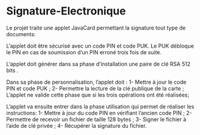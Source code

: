 # Signature-Electronique
Le projet traite une applet JavaCard permettant la signature tout type de documents:

L’applet doit être sécurisé avec un code PIN et code PUK.
Le PUK débloque le PIN en cas de soumission d’un PIN erroné trois fois de suite.

L’applet doit générer dans sa phase d’installation une paire de clé RSA 512 bits  . 

Dans sa phase de personnalisation, l’applet doit : 
1- Mettre à jour le code PIN et code PUK ;
2- Permettre la lecture de la clé publique de la carte ; 
L’applet ne valide cette phase que si les trois opérations ont été réalisées;

L’applet va ensuite entrer dans la phase utilisation qui permet de réaliser les instructions:
1- Mettre à jour du code PIN en vérifiant l’ancien code PIN ; 
2- Permettre de recevoir un fichier de taille 128 bytes ; 
3- Signer le fichier à l’aide de clé privée ; 
4- Récupérer la signature du fichier.  


